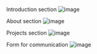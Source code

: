 
Introduction section
![image](https://github.com/user-attachments/assets/4d5e3807-5b8d-4686-a497-42f8744cc350)

About section
![image](https://github.com/user-attachments/assets/97af8b6d-c9dc-464f-b702-5c460f2c76a0)

Projects section
![image](https://github.com/user-attachments/assets/d218e907-c19b-49a0-ace6-873d4dd646dc)

Form for communication
![image](https://github.com/user-attachments/assets/d4222221-3c23-40dd-b6e8-33620600ca86)



